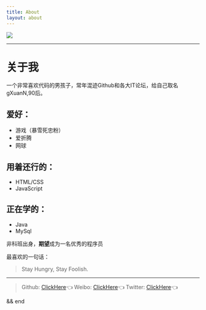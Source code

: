 ```yaml
---
title: About
layout: about
---
```


![](https://images.gxuann.cn/about.png)

---

# 关于我
一个非常喜欢代码的男孩子，常年混迹Github和各大IT论坛，给自己取名gXuanN,90后。

## 爱好：
- 游戏（暴雪死忠粉）
- 爱折腾
- 网球

## 用着还行的：
- HTML/CSS
- JavaScript

## 正在学的：
- Java
- MySql

非科班出身，**期望**成为一名优秀的程序员

最喜欢的一句话：
> Stay Hungry, Stay Foolish.

---

> Github: [ClickHere](https://github.com/guangxuan126)👈
Weibo: [ClickHere](https://weibo.com/guangxuan126)👈
Twitter: [ClickHere](https://twitter.com/guangxuan126)👈

&&
end